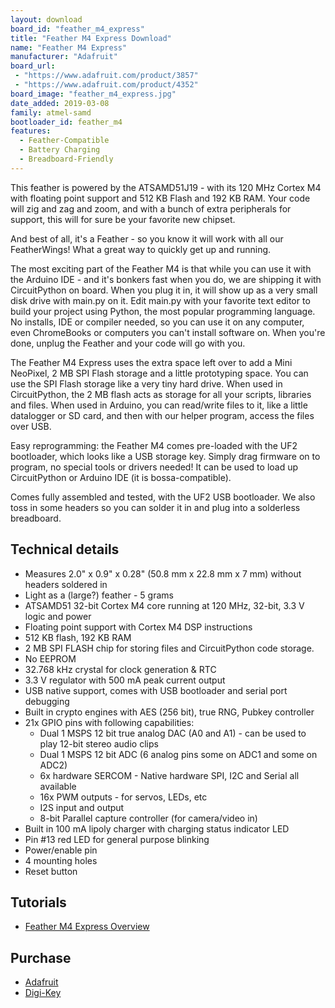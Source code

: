 ```yaml
---
layout: download
board_id: "feather_m4_express"
title: "Feather M4 Express Download"
name: "Feather M4 Express"
manufacturer: "Adafruit"
board_url:
 - "https://www.adafruit.com/product/3857"
 - "https://www.adafruit.com/product/4352"
board_image: "feather_m4_express.jpg"
date_added: 2019-03-08
family: atmel-samd
bootloader_id: feather_m4
features:
  - Feather-Compatible
  - Battery Charging
  - Breadboard-Friendly
---
```


This feather is powered by the ATSAMD51J19 -  with its 120 MHz Cortex M4 with floating point support and 512 KB Flash and 192 KB RAM. Your code will zig and zag and zoom, and with a bunch of extra peripherals for support, this will for sure be your favorite new chipset.

And best of all, it's a Feather - so you know it will work with all our FeatherWings! What a great way to quickly get up and running.

The most exciting part of the Feather M4 is that while you can use it with the Arduino IDE - and it's bonkers fast when you do, we are shipping it with CircuitPython on board. When you plug it in, it will show up as a very small disk drive with main.py on it. Edit main.py with your favorite text editor to build your project using Python, the most popular programming language. No installs, IDE or compiler needed, so you can use it on any computer, even ChromeBooks or computers you can't install software on. When you're done, unplug the Feather and your code will go with you.

The Feather M4 Express uses the extra space left over to add a Mini NeoPixel, 2 MB SPI Flash storage and a little prototyping space. You can use the SPI Flash storage like a very tiny hard drive. When used in CircuitPython, the 2 MB flash acts as storage for all your scripts, libraries and files. When used in Arduino, you can read/write files to it, like a little datalogger or SD card, and then with our helper program, access the files over USB.

Easy reprogramming: the Feather M4 comes pre-loaded with the UF2 bootloader, which looks like a USB storage key. Simply drag firmware on to program, no special tools or drivers needed! It can be used to load up CircuitPython or Arduino IDE (it is bossa-compatible).

Comes fully assembled and tested, with the UF2 USB bootloader. We also toss in some headers so you can solder it in and plug into a solderless breadboard.

## Technical details

* Measures 2.0" x 0.9" x 0.28" (50.8 mm x 22.8 mm x 7 mm) without headers soldered in
* Light as a (large?) feather - 5 grams
* ATSAMD51 32-bit Cortex M4 core running at 120 MHz, 32-bit, 3.3 V logic and power
* Floating point support with Cortex M4 DSP instructions
* 512 KB flash, 192 KB RAM
* 2 MB SPI FLASH chip for storing files and CircuitPython code storage.
* No EEPROM
* 32.768 kHz crystal for clock generation & RTC
* 3.3 V regulator with 500 mA peak current output
* USB native support, comes with USB bootloader and serial port debugging
* Built in crypto engines with AES (256 bit), true RNG, Pubkey controller
* 21x GPIO pins with following capabilities:
  * Dual 1 MSPS 12 bit true analog DAC (A0 and A1) - can be used to play 12-bit stereo audio clips
  * Dual 1 MSPS 12 bit ADC (6 analog pins some on ADC1 and some on ADC2)
  * 6x hardware SERCOM - Native hardware SPI, I2C and Serial all available
  * 16x PWM outputs - for servos, LEDs, etc
  * I2S input and output
  * 8-bit Parallel capture controller (for camera/video in)
* Built in 100 mA lipoly charger with charging status indicator LED
* Pin #13 red LED for general purpose blinking
* Power/enable pin
* 4 mounting holes
* Reset button

## Tutorials

* [Feather M4 Express Overview](https://learn.adafruit.com/adafruit-feather-m4-express-atsamd51)

## Purchase

* [Adafruit](https://www.adafruit.com/product/3857)
* [Digi-Key](https://www.digikey.com/short/p87f17)
